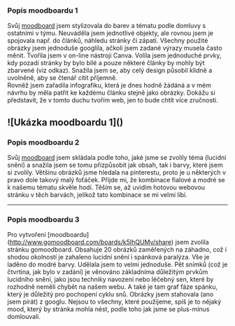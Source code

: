 
### Popis moodboardu 1
Svůj [moodboard](http://www.gomoodboard.com/boards/IVoC4guJ/edit) jsem stylizovala do barev a tématu podle domluvy s ostatními v týmu. Neuváděla jsem jednotlivé objekty, ale rovnou jsem je spojovala např. do článků, náhledu stránky či zápatí. Všechny použité obrázky jsem jednoduše googlila, ačkoli jsem zadané výrazy musela často měnit. Tvořila jsem v on-line nástroji Canva. Volila jsem jednoduché prvky, kdy pozadí stránky by bylo bílé a pouze některé články by mohly být zbarvené (viz odkaz). Snažila jsem se, aby celý design působil klidně a uvolněně, aby se čtenář cítit příjemně.  
Rovněž jsem zařadila infografiku, která je dnes hodně žádáná a v mém návrhu by měla patřit ke každému článku stejně jako obrázky. Dokážu si představit, že v tomto duchu tvořím web, jen to bude chtít více zručnosti.

![Ukázka moodboardu 1](<a data-pin-do="embedPin" data-pin-lang="cs" data-pin-width="large" href="https://www.pinterest.com/pin/661325526511852419/"></a>)
---
### Popis moodboardu 2
Svůj [moodboard](http://www.gomoodboard.com/boards/AOfiYeeg/share) jsem skládala podle toho, jaké jsme se zvolily téma (lucidní snění) a snažila jsem se tomu přizpůsobit jak obsah, tak i barvy, které jsem si zvolily. Většinu obrázků jsme hledala na pinterestu, proto je u některých v pravo dole takový malý foťáček. Přijde mi, že kombinace fialové a modré se k našemu tématu skvěle hodí. Těším se, až uvidím hotovou webovou stránku v těch barvách, jelikož tato kombinace se mi velmi líbí.

---
### Popis moodboardu 3
Pro vytvoření [moodboardu]
(http://www.gomoodboard.com/boards/k5IhQUMv/share) jsem zvolila stránku gomoodboard. Obsahuje 20 obrázků zaměřených na záhadno, což i shodou okolností je zahaleno lucidní snění i spánková paralýza. Vše je laděno do modré barvy. Udělala jsem to velmi jednoduše. Pět snímků (což je čtvrtina, jak bylo v zadání) je věnováno základníma důležitým prvkům lucidního snění, jako jsou techniky navození nebo léčebný sen, které by rozhodně neměli chybět na našem webu. A také je tam graf fáze spánku, který je důležitý pro pochopení cyklu snů. Obrázky jsem stahovala (ano jsem pirát) z googlu. Nejsou to všechny, které použijeme, spíš je to nějaký mood, který by stránka mohla nést, podle toho jak jsme se plus-mínus domlouvali. 